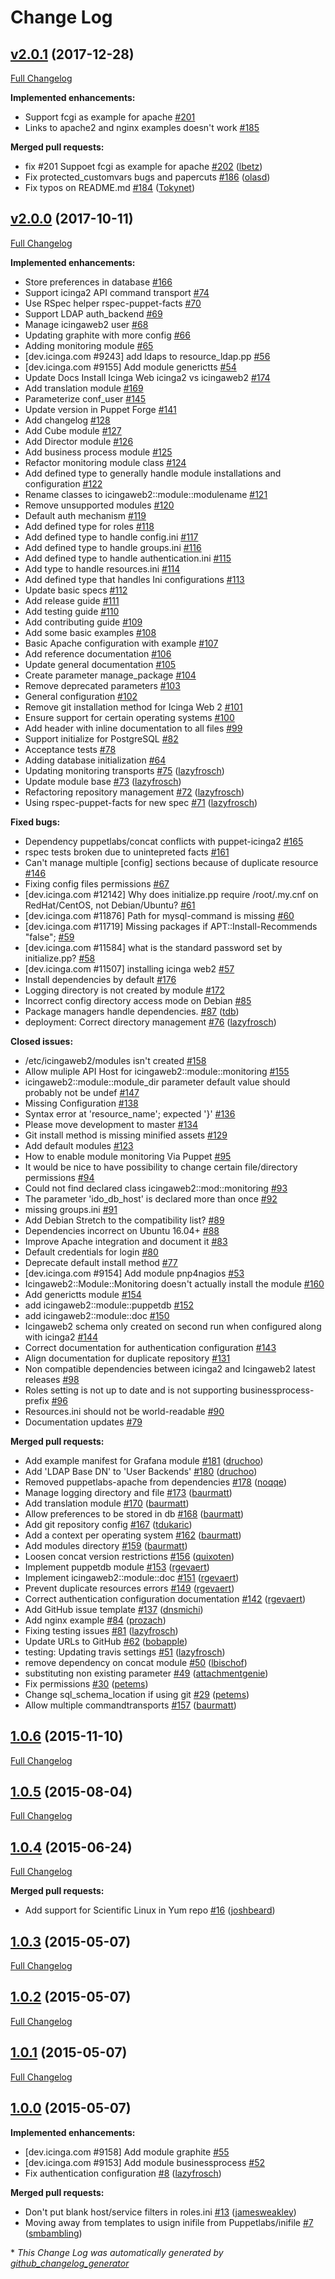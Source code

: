 # Change Log

## [v2.0.1](https://github.com/Icinga/puppet-icingaweb2/tree/v2.0.1) (2017-12-28)
[Full Changelog](https://github.com/Icinga/puppet-icingaweb2/compare/v2.0.0...v2.0.1)

**Implemented enhancements:**

- Support fcgi as example for apache [\#201](https://github.com/Icinga/puppet-icingaweb2/issues/201)
- Links to apache2 and nginx examples doesn't work [\#185](https://github.com/Icinga/puppet-icingaweb2/issues/185)

**Merged pull requests:**

- fix \#201 Suppoet fcgi as example for apache [\#202](https://github.com/Icinga/puppet-icingaweb2/pull/202) ([lbetz](https://github.com/lbetz))
- Fix protected\_customvars bugs and papercuts [\#186](https://github.com/Icinga/puppet-icingaweb2/pull/186) ([olasd](https://github.com/olasd))
- Fix typos on README.md [\#184](https://github.com/Icinga/puppet-icingaweb2/pull/184) ([Tokynet](https://github.com/Tokynet))

## [v2.0.0](https://github.com/Icinga/puppet-icingaweb2/tree/v2.0.0) (2017-10-11)
[Full Changelog](https://github.com/Icinga/puppet-icingaweb2/compare/1.0.6...v2.0.0)

**Implemented enhancements:**

- Store preferences in database [\#166](https://github.com/Icinga/puppet-icingaweb2/issues/166)
- Support icinga2 API command transport [\#74](https://github.com/Icinga/puppet-icingaweb2/issues/74)
- Use RSpec helper rspec-puppet-facts [\#70](https://github.com/Icinga/puppet-icingaweb2/issues/70)
- Support LDAP auth\_backend [\#69](https://github.com/Icinga/puppet-icingaweb2/issues/69)
- Manage icingaweb2 user [\#68](https://github.com/Icinga/puppet-icingaweb2/issues/68)
- Updating graphite with more config [\#66](https://github.com/Icinga/puppet-icingaweb2/issues/66)
- Adding monitoring module [\#65](https://github.com/Icinga/puppet-icingaweb2/issues/65)
- \[dev.icinga.com \#9243\] add ldaps to resource\_ldap.pp [\#56](https://github.com/Icinga/puppet-icingaweb2/issues/56)
- \[dev.icinga.com \#9155\] Add module generictts [\#54](https://github.com/Icinga/puppet-icingaweb2/issues/54)
- Update Docs Install Icinga Web icinga2 vs icingaweb2  [\#174](https://github.com/Icinga/puppet-icingaweb2/issues/174)
- Add translation module [\#169](https://github.com/Icinga/puppet-icingaweb2/issues/169)
- Parameterize conf\_user [\#145](https://github.com/Icinga/puppet-icingaweb2/issues/145)
- Update version in Puppet Forge [\#141](https://github.com/Icinga/puppet-icingaweb2/issues/141)
- Add changelog [\#128](https://github.com/Icinga/puppet-icingaweb2/issues/128)
- Add Cube module [\#127](https://github.com/Icinga/puppet-icingaweb2/issues/127)
- Add Director module [\#126](https://github.com/Icinga/puppet-icingaweb2/issues/126)
- Add business process module [\#125](https://github.com/Icinga/puppet-icingaweb2/issues/125)
- Refactor monitoring module class [\#124](https://github.com/Icinga/puppet-icingaweb2/issues/124)
- Add defined type to generally handle module installations and configuration [\#122](https://github.com/Icinga/puppet-icingaweb2/issues/122)
- Rename classes to icingaweb2::module::modulename [\#121](https://github.com/Icinga/puppet-icingaweb2/issues/121)
- Remove unsupported modules [\#120](https://github.com/Icinga/puppet-icingaweb2/issues/120)
- Default auth mechanism [\#119](https://github.com/Icinga/puppet-icingaweb2/issues/119)
- Add defined type for roles [\#118](https://github.com/Icinga/puppet-icingaweb2/issues/118)
- Add defined type to handle config.ini [\#117](https://github.com/Icinga/puppet-icingaweb2/issues/117)
- Add defined type to handle groups.ini [\#116](https://github.com/Icinga/puppet-icingaweb2/issues/116)
- Add defined type to handle authentication.ini [\#115](https://github.com/Icinga/puppet-icingaweb2/issues/115)
- Add type to handle resources.ini [\#114](https://github.com/Icinga/puppet-icingaweb2/issues/114)
- Add defined type that handles Ini configurations [\#113](https://github.com/Icinga/puppet-icingaweb2/issues/113)
- Update basic specs [\#112](https://github.com/Icinga/puppet-icingaweb2/issues/112)
- Add release guide [\#111](https://github.com/Icinga/puppet-icingaweb2/issues/111)
- Add testing guide [\#110](https://github.com/Icinga/puppet-icingaweb2/issues/110)
- Add contributing guide [\#109](https://github.com/Icinga/puppet-icingaweb2/issues/109)
- Add some basic examples [\#108](https://github.com/Icinga/puppet-icingaweb2/issues/108)
- Basic Apache configuration with example [\#107](https://github.com/Icinga/puppet-icingaweb2/issues/107)
- Add reference documentation [\#106](https://github.com/Icinga/puppet-icingaweb2/issues/106)
- Update general documentation [\#105](https://github.com/Icinga/puppet-icingaweb2/issues/105)
- Create parameter manage\_package [\#104](https://github.com/Icinga/puppet-icingaweb2/issues/104)
- Remove deprecated parameters [\#103](https://github.com/Icinga/puppet-icingaweb2/issues/103)
- General configuration [\#102](https://github.com/Icinga/puppet-icingaweb2/issues/102)
- Remove git installation method for Icinga Web 2 [\#101](https://github.com/Icinga/puppet-icingaweb2/issues/101)
- Ensure support for certain operating systems [\#100](https://github.com/Icinga/puppet-icingaweb2/issues/100)
- Add header with inline documentation to all files [\#99](https://github.com/Icinga/puppet-icingaweb2/issues/99)
- Support initialize for PostgreSQL [\#82](https://github.com/Icinga/puppet-icingaweb2/issues/82)
- Acceptance tests [\#78](https://github.com/Icinga/puppet-icingaweb2/issues/78)
- Adding database initialization [\#64](https://github.com/Icinga/puppet-icingaweb2/issues/64)
- Updating monitoring transports [\#75](https://github.com/Icinga/puppet-icingaweb2/pull/75) ([lazyfrosch](https://github.com/lazyfrosch))
- Update module base [\#73](https://github.com/Icinga/puppet-icingaweb2/pull/73) ([lazyfrosch](https://github.com/lazyfrosch))
- Refactoring repository management [\#72](https://github.com/Icinga/puppet-icingaweb2/pull/72) ([lazyfrosch](https://github.com/lazyfrosch))
- Using rspec-puppet-facts for new spec [\#71](https://github.com/Icinga/puppet-icingaweb2/pull/71) ([lazyfrosch](https://github.com/lazyfrosch))

**Fixed bugs:**

- Dependency puppetlabs/concat conflicts with puppet-icinga2 [\#165](https://github.com/Icinga/puppet-icingaweb2/issues/165)
- rspec tests broken due to unintepreted facts [\#161](https://github.com/Icinga/puppet-icingaweb2/issues/161)
- Can't manage multiple \[config\] sections because of duplicate resource [\#146](https://github.com/Icinga/puppet-icingaweb2/issues/146)
- Fixing config files permissions [\#67](https://github.com/Icinga/puppet-icingaweb2/issues/67)
- \[dev.icinga.com \#12142\] Why does initialize.pp require /root/.my.cnf on RedHat/CentOS, not Debian/Ubuntu? [\#61](https://github.com/Icinga/puppet-icingaweb2/issues/61)
- \[dev.icinga.com \#11876\] Path for mysql-command is missing [\#60](https://github.com/Icinga/puppet-icingaweb2/issues/60)
- \[dev.icinga.com \#11719\] Missing packages if APT::Install-Recommends "false"; [\#59](https://github.com/Icinga/puppet-icingaweb2/issues/59)
- \[dev.icinga.com \#11584\] what is the standard password set by initialize.pp? [\#58](https://github.com/Icinga/puppet-icingaweb2/issues/58)
- \[dev.icinga.com \#11507\] installing icinga web2  [\#57](https://github.com/Icinga/puppet-icingaweb2/issues/57)
- Install dependencies by default [\#176](https://github.com/Icinga/puppet-icingaweb2/issues/176)
- Logging directory is not created by module [\#172](https://github.com/Icinga/puppet-icingaweb2/issues/172)
- Incorrect config directory access mode on Debian [\#85](https://github.com/Icinga/puppet-icingaweb2/issues/85)
- Package managers handle dependencies. [\#87](https://github.com/Icinga/puppet-icingaweb2/pull/87) ([tdb](https://github.com/tdb))
- deployment: Correct directory management [\#76](https://github.com/Icinga/puppet-icingaweb2/pull/76) ([lazyfrosch](https://github.com/lazyfrosch))

**Closed issues:**

- /etc/icingaweb2/modules isn't created [\#158](https://github.com/Icinga/puppet-icingaweb2/issues/158)
- Allow muliple API Host for icingaweb2::module::monitoring [\#155](https://github.com/Icinga/puppet-icingaweb2/issues/155)
- icingaweb2::module::module\_dir parameter default value should probably not be undef [\#147](https://github.com/Icinga/puppet-icingaweb2/issues/147)
- Missing Configuration [\#138](https://github.com/Icinga/puppet-icingaweb2/issues/138)
- Syntax error at 'resource\_name'; expected '}' [\#136](https://github.com/Icinga/puppet-icingaweb2/issues/136)
- Please move development to master [\#134](https://github.com/Icinga/puppet-icingaweb2/issues/134)
- Git install method is missing minified assets [\#129](https://github.com/Icinga/puppet-icingaweb2/issues/129)
- Add default modules [\#123](https://github.com/Icinga/puppet-icingaweb2/issues/123)
- How to enable module monitoring Via Puppet [\#95](https://github.com/Icinga/puppet-icingaweb2/issues/95)
- It would be nice to have possibility to change certain file/directory permissions [\#94](https://github.com/Icinga/puppet-icingaweb2/issues/94)
- Could not find declared class icingaweb2::mod::monitoring [\#93](https://github.com/Icinga/puppet-icingaweb2/issues/93)
- The parameter 'ido\_db\_host' is declared more than once [\#92](https://github.com/Icinga/puppet-icingaweb2/issues/92)
- missing groups.ini [\#91](https://github.com/Icinga/puppet-icingaweb2/issues/91)
- Add Debian Stretch to the compatibility list? [\#89](https://github.com/Icinga/puppet-icingaweb2/issues/89)
- Dependencies incorrect on Ubuntu 16.04+ [\#88](https://github.com/Icinga/puppet-icingaweb2/issues/88)
- Improve Apache integration and document it [\#83](https://github.com/Icinga/puppet-icingaweb2/issues/83)
- Default credentials for login [\#80](https://github.com/Icinga/puppet-icingaweb2/issues/80)
- Deprecate default install method [\#77](https://github.com/Icinga/puppet-icingaweb2/issues/77)
- \[dev.icinga.com \#9154\] Add module pnp4nagios [\#53](https://github.com/Icinga/puppet-icingaweb2/issues/53)
- Icingaweb2::Module::Monitoring doesn't actually install the module [\#160](https://github.com/Icinga/puppet-icingaweb2/issues/160)
- Add generictts module [\#154](https://github.com/Icinga/puppet-icingaweb2/issues/154)
- add icingaweb2::module::puppetdb [\#152](https://github.com/Icinga/puppet-icingaweb2/issues/152)
- add icingaweb2::module::doc [\#150](https://github.com/Icinga/puppet-icingaweb2/issues/150)
- Icingaweb2 schema only created on second run when configured along with icinga2 [\#144](https://github.com/Icinga/puppet-icingaweb2/issues/144)
- Correct documentation for authentication configuration [\#143](https://github.com/Icinga/puppet-icingaweb2/issues/143)
- Align documentation for duplicate repository [\#131](https://github.com/Icinga/puppet-icingaweb2/issues/131)
- Non compatible dependencies between icinga2 and Icingaweb2 latest releases [\#98](https://github.com/Icinga/puppet-icingaweb2/issues/98)
- Roles setting is not up to date and is not supporting businessprocess-prefix [\#96](https://github.com/Icinga/puppet-icingaweb2/issues/96)
- Resources.ini should not be world-readable [\#90](https://github.com/Icinga/puppet-icingaweb2/issues/90)
- Documentation updates [\#79](https://github.com/Icinga/puppet-icingaweb2/issues/79)

**Merged pull requests:**

- Add example manifest for Grafana module [\#181](https://github.com/Icinga/puppet-icingaweb2/pull/181) ([druchoo](https://github.com/druchoo))
- Add 'LDAP Base DN' to 'User Backends' [\#180](https://github.com/Icinga/puppet-icingaweb2/pull/180) ([druchoo](https://github.com/druchoo))
- Removed puppetlabs-apache from dependencies [\#178](https://github.com/Icinga/puppet-icingaweb2/pull/178) ([noqqe](https://github.com/noqqe))
- Manage logging directory and file [\#173](https://github.com/Icinga/puppet-icingaweb2/pull/173) ([baurmatt](https://github.com/baurmatt))
- Add translation module [\#170](https://github.com/Icinga/puppet-icingaweb2/pull/170) ([baurmatt](https://github.com/baurmatt))
- Allow preferences to be stored in db [\#168](https://github.com/Icinga/puppet-icingaweb2/pull/168) ([baurmatt](https://github.com/baurmatt))
- Add git repository config [\#167](https://github.com/Icinga/puppet-icingaweb2/pull/167) ([tdukaric](https://github.com/tdukaric))
- Add a context per operating system [\#162](https://github.com/Icinga/puppet-icingaweb2/pull/162) ([baurmatt](https://github.com/baurmatt))
- Add modules directory [\#159](https://github.com/Icinga/puppet-icingaweb2/pull/159) ([baurmatt](https://github.com/baurmatt))
- Loosen concat version restrictions [\#156](https://github.com/Icinga/puppet-icingaweb2/pull/156) ([quixoten](https://github.com/quixoten))
- Implement puppetdb module [\#153](https://github.com/Icinga/puppet-icingaweb2/pull/153) ([rgevaert](https://github.com/rgevaert))
- Implement icingaweb2::module::doc [\#151](https://github.com/Icinga/puppet-icingaweb2/pull/151) ([rgevaert](https://github.com/rgevaert))
- Prevent duplicate resources errors [\#149](https://github.com/Icinga/puppet-icingaweb2/pull/149) ([rgevaert](https://github.com/rgevaert))
- Correct authentication configuration documentation [\#142](https://github.com/Icinga/puppet-icingaweb2/pull/142) ([rgevaert](https://github.com/rgevaert))
- Add GitHub issue template [\#137](https://github.com/Icinga/puppet-icingaweb2/pull/137) ([dnsmichi](https://github.com/dnsmichi))
- Add nginx example [\#84](https://github.com/Icinga/puppet-icingaweb2/pull/84) ([prozach](https://github.com/prozach))
- Fixing testing issues [\#81](https://github.com/Icinga/puppet-icingaweb2/pull/81) ([lazyfrosch](https://github.com/lazyfrosch))
- Update URLs to GitHub [\#62](https://github.com/Icinga/puppet-icingaweb2/pull/62) ([bobapple](https://github.com/bobapple))
- testing: Updating travis settings [\#51](https://github.com/Icinga/puppet-icingaweb2/pull/51) ([lazyfrosch](https://github.com/lazyfrosch))
- remove dependency on concat module [\#50](https://github.com/Icinga/puppet-icingaweb2/pull/50) ([lbischof](https://github.com/lbischof))
- substituting non existing parameter [\#49](https://github.com/Icinga/puppet-icingaweb2/pull/49) ([attachmentgenie](https://github.com/attachmentgenie))
- Fix permissions [\#30](https://github.com/Icinga/puppet-icingaweb2/pull/30) ([petems](https://github.com/petems))
- Change sql\_schema\_location if using git [\#29](https://github.com/Icinga/puppet-icingaweb2/pull/29) ([petems](https://github.com/petems))
- Allow multiple commandtransports [\#157](https://github.com/Icinga/puppet-icingaweb2/pull/157) ([baurmatt](https://github.com/baurmatt))

## [1.0.6](https://github.com/Icinga/puppet-icingaweb2/tree/1.0.6) (2015-11-10)
[Full Changelog](https://github.com/Icinga/puppet-icingaweb2/compare/1.0.5...1.0.6)

## [1.0.5](https://github.com/Icinga/puppet-icingaweb2/tree/1.0.5) (2015-08-04)
[Full Changelog](https://github.com/Icinga/puppet-icingaweb2/compare/1.0.4...1.0.5)

## [1.0.4](https://github.com/Icinga/puppet-icingaweb2/tree/1.0.4) (2015-06-24)
[Full Changelog](https://github.com/Icinga/puppet-icingaweb2/compare/1.0.3...1.0.4)

**Merged pull requests:**

- Add support for Scientific Linux in Yum repo [\#16](https://github.com/Icinga/puppet-icingaweb2/pull/16) ([joshbeard](https://github.com/joshbeard))

## [1.0.3](https://github.com/Icinga/puppet-icingaweb2/tree/1.0.3) (2015-05-07)
[Full Changelog](https://github.com/Icinga/puppet-icingaweb2/compare/1.0.2...1.0.3)

## [1.0.2](https://github.com/Icinga/puppet-icingaweb2/tree/1.0.2) (2015-05-07)
[Full Changelog](https://github.com/Icinga/puppet-icingaweb2/compare/1.0.1...1.0.2)

## [1.0.1](https://github.com/Icinga/puppet-icingaweb2/tree/1.0.1) (2015-05-07)
[Full Changelog](https://github.com/Icinga/puppet-icingaweb2/compare/1.0.0...1.0.1)

## [1.0.0](https://github.com/Icinga/puppet-icingaweb2/tree/1.0.0) (2015-05-07)
**Implemented enhancements:**

- \[dev.icinga.com \#9158\] Add module graphite [\#55](https://github.com/Icinga/puppet-icingaweb2/issues/55)
- \[dev.icinga.com \#9153\] Add module businessprocess [\#52](https://github.com/Icinga/puppet-icingaweb2/issues/52)
- Fix authentication configuration [\#8](https://github.com/Icinga/puppet-icingaweb2/pull/8) ([lazyfrosch](https://github.com/lazyfrosch))

**Merged pull requests:**

- Don't put blank host/service filters in roles.ini [\#13](https://github.com/Icinga/puppet-icingaweb2/pull/13) ([jamesweakley](https://github.com/jamesweakley))
- Moving away from templates to usign inifile from Puppetlabs/inifile [\#7](https://github.com/Icinga/puppet-icingaweb2/pull/7) ([smbambling](https://github.com/smbambling))



\* *This Change Log was automatically generated by [github_changelog_generator](https://github.com/skywinder/Github-Changelog-Generator)*